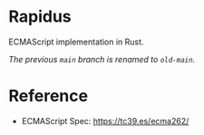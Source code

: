 # Rapidus

ECMAScript implementation in Rust.

*The previous `main` branch is renamed to `old-main`.*

# Reference

- ECMAScript Spec: https://tc39.es/ecma262/
